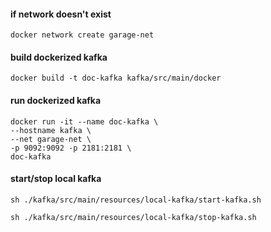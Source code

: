 #### if network doesn't exist
```
docker network create garage-net
```
#### build dockerized kafka
```
docker build -t doc-kafka kafka/src/main/docker
```
#### run dockerized kafka
```
docker run -it --name doc-kafka \
--hostname kafka \
--net garage-net \
-p 9092:9092 -p 2181:2181 \
doc-kafka
```
#### start/stop local kafka
```
sh ./kafka/src/main/resources/local-kafka/start-kafka.sh

sh ./kafka/src/main/resources/local-kafka/stop-kafka.sh
```
